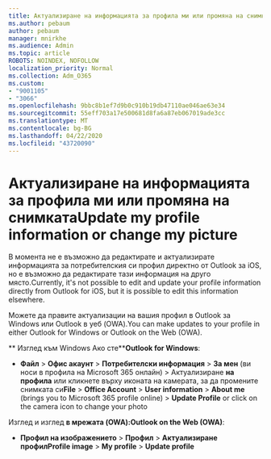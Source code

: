 ```yaml
---
title: Актуализиране на информацията за профила ми или промяна на снимката
ms.author: pebaum
author: pebaum
manager: mnirkhe
ms.audience: Admin
ms.topic: article
ROBOTS: NOINDEX, NOFOLLOW
localization_priority: Normal
ms.collection: Adm_O365
ms.custom:
- "9001105"
- "3066"
ms.openlocfilehash: 9bbc8b1ef7d9b0c910b19db47110ae046ae63e34
ms.sourcegitcommit: 55eff703a17e500681d8fa6a87eb067019ade3cc
ms.translationtype: MT
ms.contentlocale: bg-BG
ms.lasthandoff: 04/22/2020
ms.locfileid: "43720090"
---
```

# <a name="update-my-profile-information-or-change-my-picture"></a><span data-ttu-id="c66c4-102">Актуализиране на информацията за профила ми или промяна на снимката</span><span class="sxs-lookup"><span data-stu-id="c66c4-102">Update my profile information or change my picture</span></span>

<span data-ttu-id="c66c4-103">В момента не е възможно да редактирате и актуализирате информацията за потребителския си профил директно от Outlook за iOS, но е възможно да редактирате тази информация на друго място.</span><span class="sxs-lookup"><span data-stu-id="c66c4-103">Currently, it's not possible to edit and update your profile information directly from Outlook for iOS, but it is possible to edit this information elsewhere.</span></span> 

<span data-ttu-id="c66c4-104">Можете да правите актуализации на вашия профил в Outlook за Windows или Outlook в уеб (OWA).</span><span class="sxs-lookup"><span data-stu-id="c66c4-104">You can make updates to your profile in either Outlook for Windows or Outlook on the Web (OWA).</span></span> 

<span data-ttu-id="c66c4-105">\*\* Изглед към Windows Ако сте\*\*</span><span class="sxs-lookup"><span data-stu-id="c66c4-105">**Outlook for Windows**:</span></span> 

- <span data-ttu-id="c66c4-106">**Файл** > **Офис акаунт** > **Потребителски информация** > **За мен** (ви носи в профила на Microsoft 365 онлайн) > Актуализиране **на профила** или кликнете върху иконата на камерата, за да промените снимката си</span><span class="sxs-lookup"><span data-stu-id="c66c4-106">**File** > **Office Account** > **User information** > **About me** (brings you to Microsoft 365 profile online) > **Update Profile** or click on the camera icon to change your photo</span></span>  
  
<span data-ttu-id="c66c4-107">Изглед и изглед **в мрежата (OWA):**</span><span class="sxs-lookup"><span data-stu-id="c66c4-107">**Outlook on the Web (OWA)**:</span></span> 

- <span data-ttu-id="c66c4-108">**Профил на изображението** > **Профил** > **Актуализиране профил**</span><span class="sxs-lookup"><span data-stu-id="c66c4-108">**Profile image** > **My profile** > **Update profile**</span></span>
